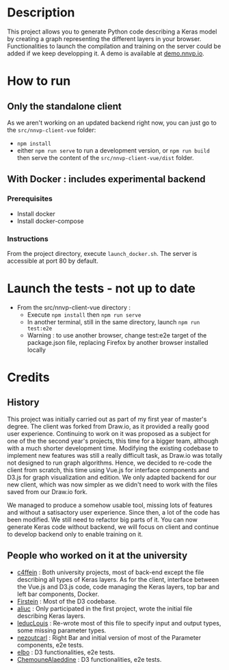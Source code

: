 # Description
This project allows you to generate Python code describing a Keras model by creating a graph representing the different layers in your browser.
Functionalities to launch the compilation and training on the server could be added if we keep developping it.
A demo is available at [demo.nnvp.io](https://demo.nnvp.io).

# How to run
## Only the standalone client
As we aren't working on an updated backend right now, you can just go to the `src/nnvp-client-vue` folder:
 - `npm install`
 - either `npm run serve` to run a development version, or `npm run build` then serve the content of the `src/nnvp-client-vue/dist` folder.

## With Docker : includes experimental backend
### Prerequisites
- Install docker
- Install docker-compose

### Instructions
From the project directory, execute `launch_docker.sh`. The server is accessible at port 80 by default.

# Launch the tests - not up to date
- From the src/nnvp-client-vue directory :
  - Execute `npm install` then `npm run serve`
  - In another terminal, still in the same directory, launch `npm run test:e2e`
  - Warning : to use another browser, change test:e2e target of the package.json file, replacing Firefox by another browser installed locally

# Credits
## History
This project was initially carried out as part of my first year of master's degree. The client was forked from Draw.io, as it provided a really good user experience.
Continuing to work on it was proposed as a subject for one of the the second year's projects, this time for a bigger team, although with a much shorter development time.
Modifying the existing codebase to implement new features was still a really difficult task, as Draw.io was totally not designed to run graph algorithms.
Hence, we decided to re-code the client from scratch, this time using Vue.js for interface components and D3.js for graph visualization and edition.
We only adapted backend for our new client, which was now simpler as we didn't need to work with the files saved from our Draw.io fork.

We managed to produce a somehow usable tool, missing lots of features and without a satisactory user experience.
Since then, a lot of the code has been modified. We still need to refactor big parts of it. You can now generate Keras code without backend, we will focus on client and continue to develop backend only to enable training on it.

## People who worked on it at the university
- [c4ffein](https://github.com/c4ffein) : Both university projects, most of back-end except the file describing all types of Keras layers. As for the client, interface between the Vue.js and D3.js code, code managing the Keras layers, top bar and left bar components, Docker.
- [Firstein](https://github.com/Firstein) : Most of the D3 codebase.
- [aliuc](https://github.com/aliuc) : Only participated in the first project, wrote the initial file describing Keras layers.
- [leducLouis](https://github.com/leducLouis) : Re-wrote most of this file to specify input and output types, some missing parameter types.
- [nezoutcarl](https://github.com/nezoutcarl) : Right Bar and initial version of most of the Parameter components, e2e tests.
- [elbo](https://github.com/elbo) : D3 functionalities, e2e tests.
- [ChemouneAlaeddine](https://github.com/ChemouneAlaeddine) : D3 functionalities, e2e tests.
